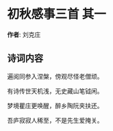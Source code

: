 # 初秋感事三首  其一

**作者**: 刘克庄

## 诗词内容

遍阅同参入涅槃，傍观尽怪老僧顽。

有诗传世天机浅，无史藏山笔钺闲。

梦境瞿庄更唤醒，醉乡陶阮夹扶还。

吾庐寂寂人稀至，不是先生爱掩关。

